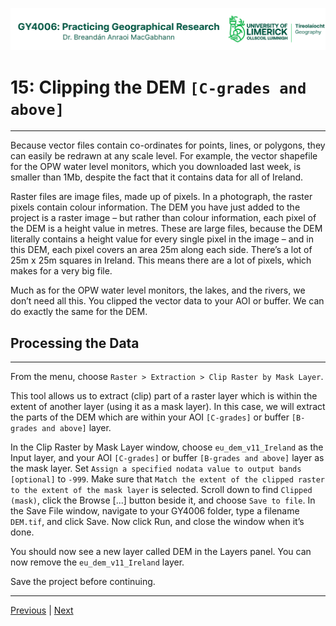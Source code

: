 ![UL Geography logo](../assets/images/GY4006_logo.png)

# 15: Clipping the DEM ```[C-grades and above]```
___

Because vector files contain co-ordinates for points, lines, or polygons, they can easily be redrawn at any scale level. For example, the vector shapefile for the OPW water level monitors, which you downloaded last week, is smaller than 1Mb, despite the fact that it contains data for all of Ireland. 

Raster files are image files, made up of pixels. In a photograph, the raster pixels contain colour information. The DEM you have just added to the project is a raster image – but rather than colour information, each pixel of the DEM is a height value in metres. These are large files, because the DEM literally contains a height value for every single pixel in the image – and in this DEM, each pixel covers an area 25m along each side. There’s a lot of 25m x 25m squares in Ireland. This means there are a lot of pixels, which makes for a very big file.

Much as for the OPW water level monitors, the lakes, and the rivers, we don’t need all this. You clipped the vector data to your AOI or buffer. We can do exactly the same for the DEM.

## Processing the Data
___

From the menu, choose ```Raster > Extraction > Clip Raster by Mask Layer```.

This tool allows us to extract (clip) part of a raster layer which is within the extent of another layer (using it as a mask layer). In this case, we will extract the parts of the DEM which are within your AOI ```[C-grades]``` or buffer ```[B-grades and above]``` layer.

In the Clip Raster by Mask Layer window, choose ```eu_dem_v11_Ireland``` as the Input layer, and your AOI ```[C-grades]``` or buffer ```[B-grades and above]``` layer as the mask layer. Set ```Assign a specified nodata value to output bands [optional]``` to ```-999```. Make sure that ```Match the extent of the clipped raster to the extent of the mask layer``` is selected. Scroll down to find ```Clipped (mask)```, click the Browse [...] button beside it, and choose ```Save to file```. In the Save File window, navigate to your GY4006 folder, type a filename ```DEM.tif```, and click Save. Now click Run, and close the window when it’s done.

You should now see a new layer called DEM in the Layers panel. You can now remove the ```eu_dem_v11_Ireland``` layer.

Save the project before continuing.


___
[Previous](./14_Adding_DEM.md) | [Next](./16_DEM_hillshade.md)